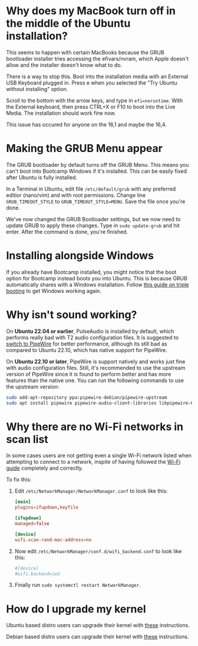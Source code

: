 # Why does my MacBook turn off in the middle of the Ubuntu installation?

This seems to happen with certain MacBooks because the GRUB bootloader installer tries accessing the efivars/nvram, which Apple doesn't allow and the installer doesn't know what to do.

There is a way to stop this. Boot into the installation media with an External USB Keyboard plugged in. Press e when you selected the "Try Ubuntu without installing" option.

Scroll to the bottom with the arrow keys, and type in ``efi=noruntime``. With the External keyboard, then press CTRL+X or F10 to boot into the Live Media. The installation should work fine now.

This issue has occured for anyone on the 16,1 and maybe the 16,4.

# Making the GRUB Menu appear

The GRUB bootloader by default turns off the GRUB Menu. This means you can't boot into Bootcamp Windows if it's installed. This can be easily fixed after Ubuntu is fully installed.

In a Terminal in Ubuntu, edit file ``/etc/default/grub`` with any preferred editior (nano/vim) and with root permissions. Change line ``GRUB_TIMEOUT_STYLE`` to ``GRUB_TIMEOUT_STYLE=MENU``. Save the file once you're done.

We've now changed the GRUB Bootloader settings, but we now need to update GRUB to apply these changes. Type in ``sudo update-grub`` and hit enter. After the command is done, you're finished.

# Installing alongside Windows

If you already have Bootcamp installed, you might notice that the boot option for Bootcamp instead boots you into Ubuntu. This is because GRUB automatically shares with a Windows installation. Follow [this guide on triple booting](https://wiki.t2linux.org/guides/windows/#if-windows-is-installed-first) to get Windows working again.

# Why isn't sound working?

On **Ubuntu 22.04 or earlier**, PulseAudio is installed by default, which performs really bad with T2 audio configuration files. It is suggested to [switch to PipeWire](https://linuxconfig.org/how-to-install-pipewire-on-ubuntu-linux) for better performance, although its still bad as compared to Ubuntu 22.10, which has native support for PipeWire.

On **Ubuntu 22.10 or later**, PipeWire is support natively and works just fine with audio configuration files. Still, it's recommended to use the upstream version of PipeWire since it is found to perform better and has more features than the native one. You can run the following commands to use the upstream version:

```bash
sudo add-apt-repository ppa:pipewire-debian/pipewire-upstream
sudo apt install pipewire pipewire-audio-client-libraries libpipewire-0.3-modules libspa-0.2-{bluetooth,jack,modules} pipewire{,-{audio-client-libraries,pulse,bin,tests}}
```

# Why there are no Wi-Fi networks in scan list

In some cases users are not getting even a single Wi-Fi network listed when attempting to connect to a network, inspite of having followed the [Wi-Fi guide](https://wiki.t2linux.org/guides/wifi-bluetooth/) completely and correctly.

To fix this:

1. Edit `/etc/NetworkManager/NetworkManager.conf` to look like this:

    ```conf
    [main]
    plugins=ifupdown,keyfile

    [ifupdown]
    managed=false

    [device]
    wifi.scan-rand-mac-address=no
    ```

2. Now edit `/etc/NetworkManager/conf.d/wifi_backend.conf` to look like this:

    ```conf
    #[device]
    #wifi.backend=iwd
    ```

3. Finally run `sudo systemctl restart NetworkManager`.

# How do I upgrade my kernel

Ubuntu based distro users can upgrade their kernel with [these](https://github.com/AdityaGarg8/T2-Ubuntu-Kernel#pre-installation-steps) instructions.

Debian based distro users can upgrade their kernel with [these](https://github.com/andersfugmann/T2-Debian-Kernel#download-package-manually) instructions.
